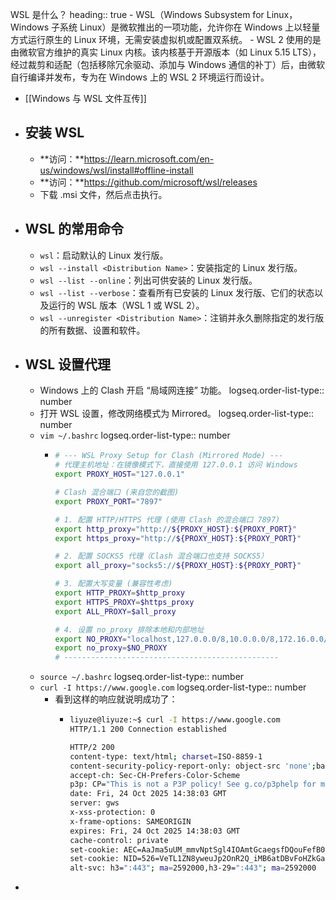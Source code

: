 WSL 是什么？
heading:: true
	- WSL（Windows Subsystem for Linux，Windows 子系统 Linux）是微软推出的一项功能，允许你在 Windows 上以轻量方式运行原生的 Linux 环境，无需安装虚拟机或配置双系统。
	- WSL 2 使用的是由微软官方维护的真实 Linux 内核。该内核基于开源版本（如 Linux 5.15 LTS），经过裁剪和适配（包括移除冗余驱动、添加与 Windows 通信的补丁）后，由微软自行编译并发布，专为在 Windows 上的 WSL 2 环境运行而设计。
- [[Windows 与 WSL 文件互传]]
- ## 安装 WSL
	- **访问：**https://learn.microsoft.com/en-us/windows/wsl/install#offline-install
	- **访问：**https://github.com/microsoft/wsl/releases
	- 下载 .msi 文件，然后点击执行。
- ## WSL 的常用命令
	- `wsl`：启动默认的 Linux 发行版。
	- `wsl --install <Distribution Name>`：安装指定的 Linux 发行版。
	- `wsl --list --online`：列出可供安装的 Linux 发行版。
	- `wsl --list --verbose`：查看所有已安装的 Linux 发行版、它们的状态以及运行的 WSL 版本（WSL 1 或 WSL 2）。
	- `wsl --unregister <Distribution Name>`：注销并永久删除指定的发行版的所有数据、设置和软件。
- ## WSL 设置代理
	- Windows 上的 Clash 开启 “局域网连接” 功能。
	  logseq.order-list-type:: number
	- 打开 WSL 设置，修改网络模式为 Mirrored。
	  logseq.order-list-type:: number
	- `vim ~/.bashrc`
	  logseq.order-list-type:: number
		- ```bash
		  # --- WSL Proxy Setup for Clash (Mirrored Mode) ---
		  # 代理主机地址：在镜像模式下，直接使用 127.0.0.1 访问 Windows
		  export PROXY_HOST="127.0.0.1"
		  
		  # Clash 混合端口 (来自您的截图)
		  export PROXY_PORT="7897"
		  
		  # 1. 配置 HTTP/HTTPS 代理 (使用 Clash 的混合端口 7897)
		  export http_proxy="http://${PROXY_HOST}:${PROXY_PORT}"
		  export https_proxy="http://${PROXY_HOST}:${PROXY_PORT}"
		  
		  # 2. 配置 SOCKS5 代理（Clash 混合端口也支持 SOCKS5）
		  export all_proxy="socks5://${PROXY_HOST}:${PROXY_PORT}"
		  
		  # 3. 配置大写变量 (兼容性考虑)
		  export HTTP_PROXY=$http_proxy
		  export HTTPS_PROXY=$https_proxy
		  export ALL_PROXY=$all_proxy
		  
		  # 4. 设置 no_proxy 排除本地和内部地址
		  export NO_PROXY="localhost,127.0.0.0/8,10.0.0.0/8,172.16.0.0/12,192.168.0.0/16"
		  export no_proxy=$NO_PROXY
		  # ------------------------------------------------
		  ```
	- `source ~/.bashrc`
	  logseq.order-list-type:: number
	- `curl -I https://www.google.com`
	  logseq.order-list-type:: number
		- 看到这样的响应就说明成功了：
			- ```bash
			  liyuze@liyuze:~$ curl -I https://www.google.com
			  HTTP/1.1 200 Connection established
			  
			  HTTP/2 200
			  content-type: text/html; charset=ISO-8859-1
			  content-security-policy-report-only: object-src 'none';base-uri 'self';script-src 'nonce-lhYKZ7dVaWh9j_Q7Gi2kpg' 'strict-dynamic' 'report-sample' 'unsafe-eval' 'unsafe-inline' https: http:;report-uri https://csp.withgoogle.com/csp/gws/other-hp
			  accept-ch: Sec-CH-Prefers-Color-Scheme
			  p3p: CP="This is not a P3P policy! See g.co/p3phelp for more info."
			  date: Fri, 24 Oct 2025 14:38:03 GMT
			  server: gws
			  x-xss-protection: 0
			  x-frame-options: SAMEORIGIN
			  expires: Fri, 24 Oct 2025 14:38:03 GMT
			  cache-control: private
			  set-cookie: AEC=AaJma5uUM_mmvNptSgl4IOAmtGcaegsfDQouFefB0xtFa7UHc0yg9BT6EA8; expires=Wed, 22-Apr-2026 14:38:03 GMT; path=/; domain=.google.com; Secure; HttpOnly; SameSite=lax
			  set-cookie: NID=526=VeTL1ZN8yweuJp2OnR2Q_iMB6atDBvFoHZkGaKSu2iJSApm-_lolj5RgtxDpNFXhZ_mXrLw2Wwlv58Tv0X2xgVGOqWoTGsohJuTCv5mDG-VkhEB2r9pUNyP7TKmiF0vuZ9OV5q4kTueH5ZlT61gPGX2myL209t1qOhAIRHmOYa681H29TNLWz1KTWa7M7C9o7wWsKeL3cC2M3aVArMLg; expires=Sat, 25-Apr-2026 14:38:03 GMT; path=/; domain=.google.com; HttpOnly
			  alt-svc: h3=":443"; ma=2592000,h3-29=":443"; ma=2592000
			  ```
-